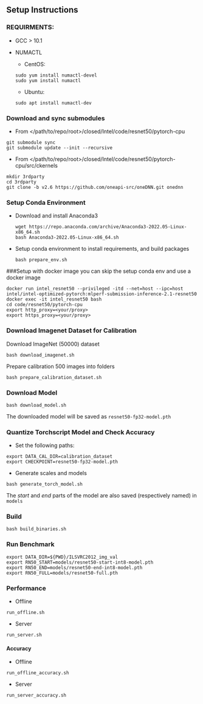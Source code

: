 ## Setup Instructions

### REQUIRMENTS:
+ GCC > 10.1
+ NUMACTL
    + CentOS:
    ```
    sudo yum install numactl-devel
    sudo yum install numactl
    ```
    
    + Ubuntu:
    ```
    sudo apt install numactl-dev
    ```

### Download and sync submodules
+ From </path/to/repo/root>/closed/Intel/code/resnet50/pytorch-cpu
```
git submodule sync
git submodule update --init --recursive
```
+ From </path/to/repo/root>/closed/Intel/code/resnet50/pytorch-cpu/src/ckernels
```
mkdir 3rdparty
cd 3rdparty
git clone -b v2.6 https://github.com/oneapi-src/oneDNN.git onednn
```

### Setup Conda Environment
+ Download and install Anaconda3
  ```
  wget https://repo.anaconda.com/archive/Anaconda3-2022.05-Linux-x86_64.sh
  bash Anaconda3-2022.05-Linux-x86_64.sh
  ```
  

+ Setup conda environment to install requirements, and build packages
  ```
  bash prepare_env.sh
  ```
###Setup with docker image
  you can skip the setup conda env and use a docker image
  ```
  docker run intel_resnet50 --privileged -itd --net=host --ipc=host intel/intel-optimized-pytorch:mlperf-submission-inference-2.1-resnet50
  docker exec -it intel_resnet50 bash
  cd code/resnet50/pytorch-cpu
  export http_proxy=<your/proxy>
  export https_proxy=<your/proxy>
  ```


### Download Imagenet Dataset for Calibration
Download ImageNet (50000) dataset
```
bash download_imagenet.sh
```
Prepare calibration 500 images into folders 
```
bash prepare_calibration_dataset.sh
```

### Download Model
```
bash download_model.sh
```
The downloaded model will be saved as ```resnet50-fp32-model.pth```

### Quantize Torchscript Model and Check Accuracy 
+ Set the following paths:
```
export DATA_CAL_DIR=calibration_dataset
export CHECKPOINT=resnet50-fp32-model.pth
```
+ Generate scales and models
```
bash generate_torch_model.sh
```

The *start* and *end* parts of the model are also saved (respectively named) in ```models```

### Build 
```
bash build_binaries.sh
```

### Run Benchmark

```
export DATA_DIR=${PWD}/ILSVRC2012_img_val
export RN50_START=models/resnet50-start-int8-model.pth
export RN50_END=models/resnet50-end-int8-model.pth
export RN50_FULL=models/resnet50-full.pth
```

### Performance
+ Offline
```
run_offline.sh
```

+ Server
```
run_server.sh
```

#### Accuracy
+ Offline
```
run_offline_accuracy.sh
```

+ Server
```
run_server_accuracy.sh
```
